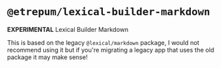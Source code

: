 # `@etrepum/lexical-builder-markdown`

**EXPERIMENTAL** Lexical Builder Markdown

This is based on the legacy `@lexical/markdown` package, I would not recommend
using it but if you're migrating a legacy app that uses the old package it
may make sense!
